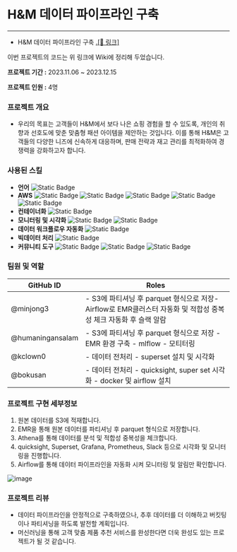 # H&M 데이터 파이프라인 구축
---

- H&M 데이터 파이프라인 구축   <a href="https://github.com/yeardream-de-project-team11/project-team11">.[🔗 링크]</a>

이번 프로젝트의 코드는 위 링크에 Wiki에 정리해 두었습니다.

**프로젝트 기간 :** 2023.11.06 ~ 2023.12.15

**프로젝트 인원 :** 4명


### 프로젝트 개요

* 우리의 목표는 고객들이 H&M에서 보다 나은 쇼핑 경험을 할 수 있도록, 개인의 취향과 선호도에 맞춘 맞춤형 패션 아이템을 제안하는 것입니다. 이를 통해 H&M은 고객들의 다양한 니즈에 신속하게 대응하며, 판매 전략과 재고 관리를 최적화하여 경쟁력을 강화하고자 합니다.

### 사용된 스킬

- **언어**
  ![Static Badge](https://img.shields.io/badge/Python%20-%23003057)
- **AWS**
  ![Static Badge](https://img.shields.io/badge/S3%20-%23003057) ![Static Badge](https://img.shields.io/badge/EMR%20-%23003057) ![Static Badge](https://img.shields.io/badge/EC2%20-%23003057) ![Static Badge](https://img.shields.io/badge/Quicksight%20-%23003057) ![Static Badge](https://img.shields.io/badge/Athena%20-%23003057)
- **컨테이너화**
  ![Static Badge](https://img.shields.io/badge/Docker%20-%23003057)
- **모니터링 및 시각화**
  ![Static Badge](https://img.shields.io/badge/Grafana%20-%23003057) ![Static Badge](https://img.shields.io/badge/Prometheus%20-%23003057)
- **데이터 워크플로우 자동화**
  ![Static Badge](https://img.shields.io/badge/Apache%20Airflow%20-%23003057)
- **빅데이터 처리**
 ![Static Badge](https://img.shields.io/badge/Apache%20Spark%20-%23003057)
- **커뮤니티 도구**
  ![Static Badge](https://img.shields.io/badge/Slack%20-%23003057) ![Static Badge](https://img.shields.io/badge/Git%20hub%20-%23003057) ![Static Badge](https://img.shields.io/badge/Zoom%20-%23003057)

### 팀원 및 역할

| GitHub ID   | Roles                                                                                                                                                                                                 |
|--------|-----------------------------------------------------------------------------------------------------------------------------------------------------------------------------------------------------------|
| @minjong3 | - S3에 파티셔닝 후 parquet 형식으로 저장- Airflow로 EMR클러스터 자동화 및 적합성 중복성 체크 자동화 후 슬랙 알람|
| @humaningansalam | - S3에 파티셔닝 후 parquet 형식으로 저장 - EMR 환경 구축 - mlflow - 모티터링  |
| @kclown0 | - 데이터 전처리 - superset 설치 및 시각화 |
| @bokusan | - 데이터 전처리 - quicksight, super set 시각화 - docker 및 airflow 설치|

### 프로젝트 구현 세부정보

1. 원본 데이터를 S3에 적재합니다.
2. EMR을 통해 원본 데이터를 파티셔닝 후 parquet 형식으로 저장합니다.
3. Athena를 통해 데이터를 분석 및 적합성 중복성을 체크합니다.
4. quicksight, Superset, Grafana, Prometheus, Slack 등으로 시각화 및 모니터링을 진행합니다.
5. Airflow를 통해 데이터 파이프라인을 자동화 시켜 모니터링 및 알림만 확인합니다.
   
![image](https://github.com/yeardream-de-project-team11/project-team11/assets/104144701/599d8a4a-4499-4121-a609-efc6966a3728)

### 프로젝트 리뷰

- 데이터 파이프라인을 안정적으로 구축하였으나, 추후 데이터를 더 이해하고 버킷팅이나 파티셔닝을 하도록 발전할 계획입니다.
- 머신러닝을 통해 고객 맞춤 제품 추천 서비스를 완성한다면 더욱 완성도 있는 프로젝트가 될 것 같습니다.

